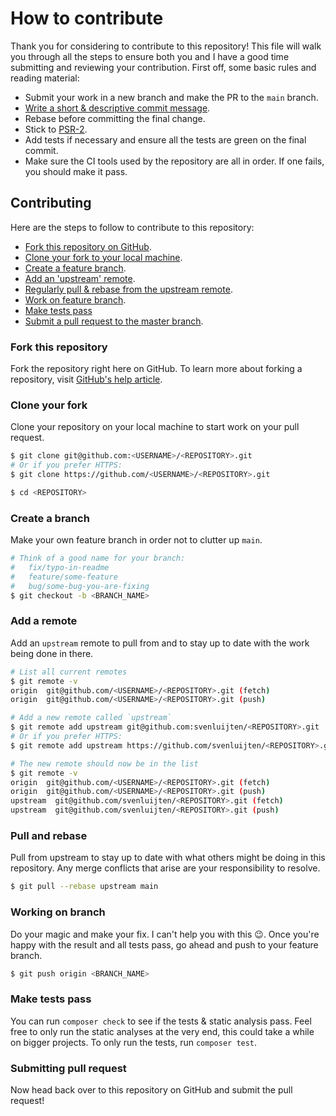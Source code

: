 # How to contribute
Thank you for considering to contribute to this repository! This file will walk you through all the steps to ensure both
you and I have a good time submitting and reviewing your contribution. First off, some basic rules and reading material:

- Submit your work in a new branch and make the PR to the `main` branch.
- [Write a short & descriptive commit message](http://chris.beams.io/posts/git-commit/).
- Rebase before committing the final change.
- Stick to [PSR-2](http://www.php-fig.org/psr/psr-2/).
- Add tests if necessary and ensure all the tests are green on the final commit.
- Make sure the CI tools used by the repository are all in order. If one fails, you should make it pass.

## Contributing
Here are the steps to follow to contribute to this repository:

- [Fork this repository on GitHub](#fork-this-repository).
- [Clone your fork to your local machine](#clone-your-fork).
- [Create a feature branch](#create-a-branch).
- [Add an 'upstream' remote](#add-a-remote).
- [Regularly pull & rebase from the upstream remote](#pull-and-rebase).
- [Work on feature branch](#working-on-branch).
- [Make tests pass](#make-tests-pass)
- [Submit a pull request to the master branch](#submitting-pull-request).

### Fork this repository
Fork the repository right here on GitHub. To learn more about forking a repository, visit
[GitHub's help article](https://help.github.com/articles/fork-a-repo/).

### Clone your fork
Clone your repository on your local machine to start work on your pull request.

```bash
$ git clone git@github.com:<USERNAME>/<REPOSITORY>.git
# Or if you prefer HTTPS:
$ git clone https://github.com/<USERNAME>/<REPOSITORY>.git

$ cd <REPOSITORY>
```

### Create a branch
Make your own feature branch in order not to clutter up `main`.

```bash
# Think of a good name for your branch:
#   fix/typo-in-readme
#   feature/some-feature
#   bug/some-bug-you-are-fixing
$ git checkout -b <BRANCH_NAME>
```

### Add a remote
Add an `upstream` remote to pull from and to stay up to date with the work being done in there.

```bash
# List all current remotes
$ git remote -v
origin  git@github.com/<USERNAME>/<REPOSITORY>.git (fetch)
origin  git@github.com/<USERNAME>/<REPOSITORY>.git (push)

# Add a new remote called `upstream`
$ git remote add upstream git@github.com:svenluijten/<REPOSITORY>.git
# Or if you prefer HTTPS:
$ git remote add upstream https://github.com/svenluijten/<REPOSITORY>.git

# The new remote should now be in the list
$ git remote -v
origin  git@github.com/<USERNAME>/<REPOSITORY>.git (fetch)
origin  git@github.com/<USERNAME>/<REPOSITORY>.git (push)
upstream  git@github.com/svenluijten/<REPOSITORY>.git (fetch)
upstream  git@github.com/svenluijten/<REPOSITORY>.git (push)
```

### Pull and rebase
Pull from upstream to stay up to date with what others might be doing in this repository. Any merge conflicts that arise
are your responsibility to resolve.

```bash
$ git pull --rebase upstream main
```

### Working on branch
Do your magic and make your fix. I can't help you with this 😉. Once you're happy with the result and all tests pass,
go ahead and push to your feature branch.

```bash
$ git push origin <BRANCH_NAME>
```

### Make tests pass
You can run `composer check` to see if the tests & static analysis pass. Feel free to only run the static analyses at the
very end, this could take a while on bigger projects. To only run the tests, run `composer test`.

### Submitting pull request
Now head back over to this repository on GitHub and submit the pull request!
